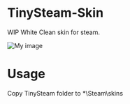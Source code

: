 # TinySteam-Skin
WIP White Clean skin for steam.

![My image](mindii.github.com/repository/img/image.jpg)

# Usage
Copy TinySteam folder to *\Steam\skins

